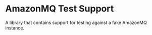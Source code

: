 # AmazonMQ Test Support

A library that contains support for testing against a fake AmazonMQ instance.
